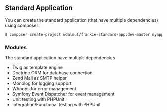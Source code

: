 ## Standard Application

You can create the standard application (that have multiple dependencies) using composer:

```sh
$ composer create-project wdalmut/frankie-standard-app:dev-master myapp
```

### Modules

The standard application have multiple dependencies

 * Twig as template engine
 * Doctrine ORM for database connection
 * Zend Mail as SMTP helper
 * Monolog for logging support
 * Whoops for error management
 * Symfony Event Dispatcher for event management
 * Unit testing with PHPUnit
 * Integration/Functional testing with PHPUnit
